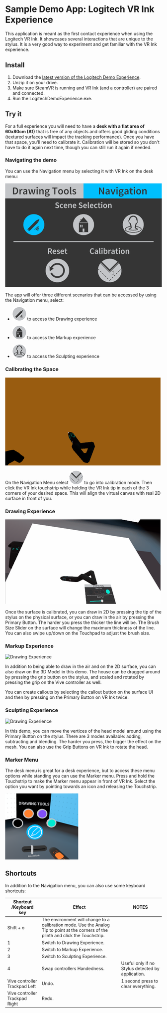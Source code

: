 # Sample Demo App: Logitech VR Ink Experience

This application is meant as the first contact experience when using the Logitech VR Ink. It showcases several interactions that are unique to the stylus. It is a very good way to experiment and get familiar with the VR Ink experience.

## Install

1. Download the [latest version of the Logitech Demo Experience](https://github.com/Logitech/vr_ink_sdk/releases).
2. Unzip it on your drive.
3. Make sure SteamVR is running and VR Ink (and a controller) are paired and connected.
4. Run the LogitechDemoExperience.exe.

## Try it

For a full experience you will need to have a **desk with a flat area of 60x80cm (A1)** that is free of any objects and offers good gliding conditions (textured surfaces will impact the tracking performance).
Once you have that space, you'll need to calibrate it. Calibration will be stored so you don't have to do it again next time, though you can still run it again if needed.

### Navigating the demo

You can use the Navigation menu by selecting it with VR Ink on the desk menu:

![Navigation Menu](./../Images/DemoExperience/NavigationMenu.png)

The app will offer three different scenarios that can be accessed by using the Navigation menu, select:

- ![Drawing Scene](./../Images/DemoExperience/DrawingScene.png) to access the Drawing experience

- ![Markup Scene](./../Images/DemoExperience/MarkupScene.png) to access the Markup experience

- ![Sculpting Scene](./../Images/DemoExperience/SculptingScene.png) to access the Sculpting experience

### Calibrating the Space

![calibrating the surface](./../Images/DemoExperience/CalibrateSurface.gif)

On the Navigation Menu select ![Calibrate world](./../Images/DemoExperience/CalibrateWorld.png) to go into calibration mode. Then click the VR Ink touchstrip while holding the VR Ink tip in each of the 3 corners of your desired space. This will align the virtual canvas with real 2D surface in front of you.

### Drawing Experience

![Drawing Experience](./../Images/DemoExperience/DrawingExperience.gif)

Once the surface is calibrated, you can draw in 2D by pressing the tip of the stylus on the physical surface, or you can draw in the air by pressing the Primary Button. The harder you press the thicker the line will be.
The Brush Size Slider on the surface will change the maximum thickness of the line. You can also swipe up/down on the Touchpad to adjust the brush size.

### Markup Experience

![Drawing Experience](./../Images/DemoExperience/AnnotationExperience.gif)

In addition to being able to draw in the air and on the 2D surface, you can also draw on the 3D Model in this demo. The house can be dragged around by pressing the grip button on the stylus, and scaled and rotated by pressing the grip on the Vive controller as well.

You can create callouts by selecting the callout button on the surface UI and then by pressing on the Primary Button on VR Ink twice.

### Sculpting Experience

![Drawing Experience](./../Images/DemoExperience/SculptingExperience.gif)

In this demo, you can move the vertices of the head model around using the Primary Button on the stylus. There are 3 modes available: adding, subtracting and blending. The harder you press, the bigger the effect on the mesh. You can also use the Grip Buttons on VR Ink to rotate the head.

### Marker Menu

The desk menu is great for a desk experience, but to access these menu options while standing you can use the Marker menu. Press and hold the Touchstrip to make the Marker menu appear in front of VR Ink. Select the option you want by pointing towards an icon and releasing the Touchstrip.

![MarkerMenu](./../Images/DemoExperience/MarkerMenu.png)

## Shortcuts

In addition to the Navigation menu, you can also use some keyboard shortcuts:

| Shortcut /Keyboard key           | Effect                                                                                                                                | NOTES                                             |
|----------------------------------|---------------------------------------------------------------------------------------------------------------------------------------|---------------------------------------------------|
| Shift + o                        | The environment will change to a calibration mode. Use the Analog Tip to point at the corners of the plinth and click the Touchstrip. |                                                   |
| 1                                | Switch to Drawing Experience.                                                                                                         |                                                   |
| 2                                | Switch to Markup Experience.                                                                                                          |                                                   |
| 3                                | Switch to Sculpting Experience.                                                                                                       |                                                   |
| 4                                | Swap controllers Handedness.                                                                                                          | Useful only if no Stylus detected by application. |
| Vive controller Trackpad Left    | Undo.                                                                                                                                 | 1 second press to clear everything.               |
| Vive controller Trackpad Right   | Redo.                                                                                                                                 |                                                   |
